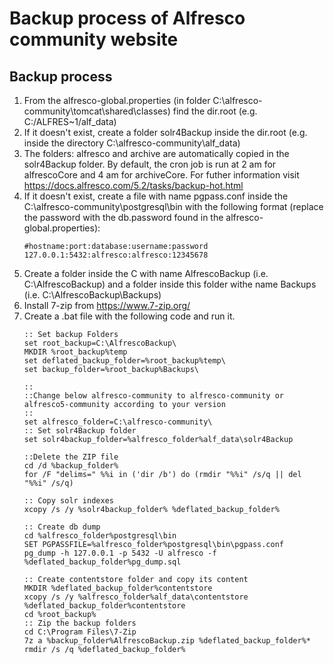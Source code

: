 ﻿# Backup process of Alfresco community website

## Backup process

 1. From the alfresco-global.properties (in folder C:\alfresco-community\tomcat\shared\classes) find the dir.root (e.g. C:/ALFRES~1/alf_data)
 2. If it doesn't exist, create a folder solr4Backup inside the dir.root (e.g. inside the directory C:\alfresco-community\alf_data)
 3. The folders: alfresco and archive are automatically copied in the solr4Backup folder. By default, the cron job is run at 2 am for alfrescoCore and 4 am for archiveCore. For futher information visit https://docs.alfresco.com/5.2/tasks/backup-hot.html
 4. If it doesn't exist, create a file with name pgpass.conf inside the C:\alfresco-community\postgresql\bin with the following format (replace the password with the db.password found in the alfresco-global.properties):
	```
	#hostname:port:database:username:password
	127.0.0.1:5432:alfresco:alfresco:12345678
	```
 5. Create a folder inside the C with name AlfrescoBackup (i.e. C:\AlfrescoBackup) and a folder inside this folder withe name Backups (i.e. C:\AlfrescoBackup\Backups)
 6. Install 7-zip from https://www.7-zip.org/
 7. Create a .bat file with the following code and run it.
	 ```
	:: Set backup Folders
	set root_backup=C:\AlfrescoBackup\
	MKDIR %root_backup%temp
	set deflated_backup_folder=%root_backup%temp\
	set backup_folder=%root_backup%Backups\

	::
	::Change below alfresco-community to alfresco-community or alfresco5-community according to your version
	::
	set alfresco_folder=C:\alfresco-community\
	:: Set solr4Backup folder
	set solr4backup_folder=%alfresco_folder%alf_data\solr4Backup

	::Delete the ZIP file
	cd /d %backup_folder%
	for /F "delims=" %%i in ('dir /b') do (rmdir "%%i" /s/q || del "%%i" /s/q)

	:: Copy solr indexes
	xcopy /s /y %solr4backup_folder% %deflated_backup_folder%

	:: Create db dump
	cd %alfresco_folder%postgresql\bin
	SET PGPASSFILE=%alfresco_folder%postgresql\bin\pgpass.conf
	pg_dump -h 127.0.0.1 -p 5432 -U alfresco -f %deflated_backup_folder%pg_dump.sql

	:: Create contentstore folder and copy its content
	MKDIR %deflated_backup_folder%contentstore
	xcopy /s /y %alfresco_folder%alf_data\contentstore %deflated_backup_folder%contentstore
	cd %root_backup%
	:: Zip the backup folders
	cd C:\Program Files\7-Zip
	7z a %backup_folder%AlfrescoBackup.zip %deflated_backup_folder%*
	rmdir /s /q %deflated_backup_folder%
	```
